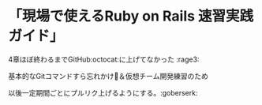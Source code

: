 # 「現場で使えるRuby on Rails 速習実践ガイド」

4章ほぼ終わるまでGitHub:octocat:に上げてなかった :rage3:

基本的なGitコマンドすら忘れかけ:chicken:＆仮想チーム開発練習のため

以後一定期間ごとにプルリク上げるようにする。:goberserk:

